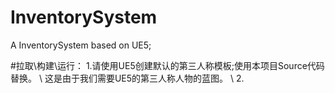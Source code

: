 # InventorySystem
A InventorySystem based on UE5;

#拉取\构建\运行：
  1.请使用UE5创建默认的第三人称模板;使用本项目Source代码替换。 \\
      这是由于我们需要UE5的第三人称人物的蓝图。 \\
  2.
  
